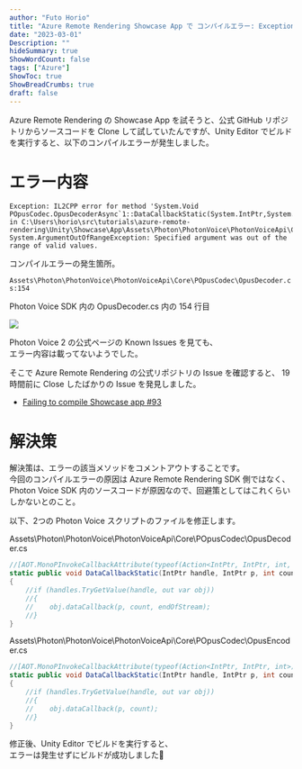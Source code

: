 ```yaml
---
author: "Futo Horio"
title: "Azure Remote Rendering Showcase App で コンパイルエラー: Exception: IL2CPP error for method 'System.Void POpusCodec.OpusDecoderAsync が発生した際の回避策"
date: "2023-03-01"
Description: ""
hideSummary: true
ShowWordCount: false
tags: ["Azure"]
ShowToc: true
ShowBreadCrumbs: true
draft: false
---
```


Azure Remote Rendering の Showcase App を試そうと、公式 GitHub リポジトリからソースコードを Clone して試していたんですが、Unity Editor でビルドを実行すると、以下のコンパイルエラーが発生しました。

# エラー内容

```
Exception: IL2CPP error for method 'System.Void POpusCodec.OpusDecoderAsync`1::DataCallbackStatic(System.IntPtr,System.IntPtr,System.Int32,System.Boolean)' in C:\Users\horio\src\tutorials\azure-remote-rendering\Unity\Showcase\App\Assets\Photon\PhotonVoice\PhotonVoiceApi\Core\POpusCodec\OpusDecoder.cs:154
System.ArgumentOutOfRangeException: Specified argument was out of the range of valid values.
```

コンパイルエラーの発生箇所。

``Assets\Photon\PhotonVoice\PhotonVoiceApi\Core\POpusCodec\OpusDecoder.cs:154``

Photon Voice SDK 内の OpusDecoder.cs 内の 154 行目

![](/images/2023-02-28-photon-voice-decoder.png)

Photon Voice 2 の公式ページの Known Issues を見ても、  
エラー内容は載ってないようでした。

そこで Azure Remote Rendering の公式リポジトリの Issue を確認すると、
19時間前に Close したばかりの Issue を発見しました。

- [Failing to compile Showcase app #93](https://github.com/Azure/azure-remote-rendering/issues/93)

# 解決策
解決策は、エラーの該当メソッドをコメントアウトすることです。  
今回のコンパイルエラーの原因は Azure Remote Rendering SDK 側ではなく、  
Photon Voice SDK 内のソースコードが原因なので、回避策としてはこれくらいしかないとのこと。

以下、2つの Photon Voice スクリプトのファイルを修正します。

Assets\Photon\PhotonVoice\PhotonVoiceApi\Core\POpusCodec\OpusDecoder.cs

```Showcase\App\Assets\Photon\PhotonVoice\PhotonVoiceApi\Core\POpusCodec\OpusDecoder.cs
//[AOT.MonoPInvokeCallbackAttribute(typeof(Action<IntPtr, IntPtr, int, bool>))]
static public void DataCallbackStatic(IntPtr handle, IntPtr p, int count, bool endOfStream)
{
	//if (handles.TryGetValue(handle, out var obj))
	//{
	//    obj.dataCallback(p, count, endOfStream);
	//}
}
```

Assets\Photon\PhotonVoice\PhotonVoiceApi\Core\POpusCodec\OpusEncoder.cs

```Showcase\App\Assets\Photon\PhotonVoice\PhotonVoiceApi\Core\POpusCodec\OpusEncoder.cs
//[AOT.MonoPInvokeCallbackAttribute(typeof(Action<IntPtr, IntPtr, int>))]
static public void DataCallbackStatic(IntPtr handle, IntPtr p, int count)
{
	//if (handles.TryGetValue(handle, out var obj))
	//{
	//    obj.dataCallback(p, count);
	//}
}
```

修正後、Unity Editor でビルドを実行すると、  
エラーは発生せずにビルドが成功しました👏
